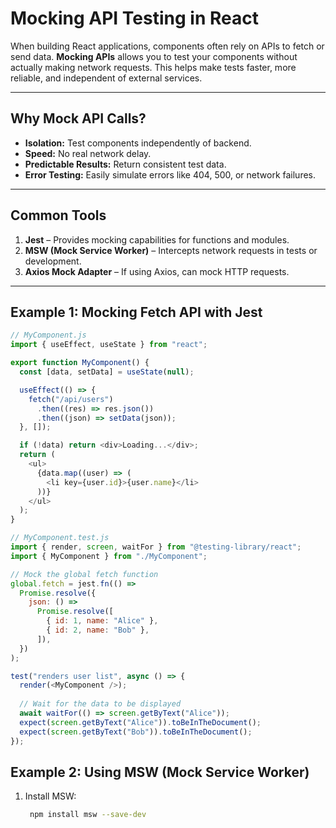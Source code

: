 # Mocking API Testing in React

When building React applications, components often rely on APIs to fetch or send data. **Mocking APIs** allows you to test your components without actually making network requests. This helps make tests faster, more reliable, and independent of external services.

---

## Why Mock API Calls?

- **Isolation:** Test components independently of backend.
- **Speed:** No real network delay.
- **Predictable Results:** Return consistent test data.
- **Error Testing:** Easily simulate errors like 404, 500, or network failures.

---

## Common Tools

1. **Jest** – Provides mocking capabilities for functions and modules.
2. **MSW (Mock Service Worker)** – Intercepts network requests in tests or development.
3. **Axios Mock Adapter** – If using Axios, can mock HTTP requests.

---

## Example 1: Mocking Fetch API with Jest

```javascript
// MyComponent.js
import { useEffect, useState } from "react";

export function MyComponent() {
  const [data, setData] = useState(null);

  useEffect(() => {
    fetch("/api/users")
      .then((res) => res.json())
      .then((json) => setData(json));
  }, []);

  if (!data) return <div>Loading...</div>;
  return (
    <ul>
      {data.map((user) => (
        <li key={user.id}>{user.name}</li>
      ))}
    </ul>
  );
}
```
```js
// MyComponent.test.js
import { render, screen, waitFor } from "@testing-library/react";
import { MyComponent } from "./MyComponent";

// Mock the global fetch function
global.fetch = jest.fn(() =>
  Promise.resolve({
    json: () =>
      Promise.resolve([
        { id: 1, name: "Alice" },
        { id: 2, name: "Bob" },
      ]),
  })
);

test("renders user list", async () => {
  render(<MyComponent />);
  
  // Wait for the data to be displayed
  await waitFor(() => screen.getByText("Alice"));
  expect(screen.getByText("Alice")).toBeInTheDocument();
  expect(screen.getByText("Bob")).toBeInTheDocument();
});
```
## Example 2: Using MSW (Mock Service Worker)

   1. Install MSW:
      ```bash
       npm install msw --save-dev
      ```